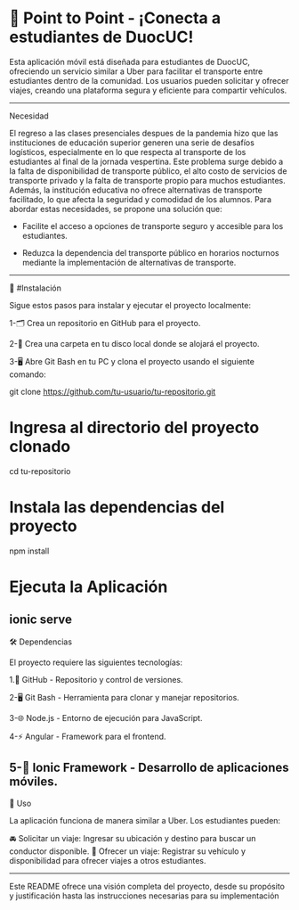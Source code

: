 # 🚗 Point to Point - ¡Conecta a estudiantes de DuocUC!

Esta aplicación móvil está diseñada para estudiantes de DuocUC, ofreciendo un servicio similar a Uber para facilitar el transporte entre estudiantes dentro de la comunidad. Los usuarios pueden solicitar y ofrecer viajes, creando una plataforma segura y eficiente para compartir vehículos.

----------------------------------------------------------------------------------
Necesidad

El regreso a las clases presenciales despues de la pandemia hizo que las instituciones de educación superior generen una serie de desafíos logísticos, especialmente en lo que respecta al transporte de los estudiantes al final de la jornada vespertina. Este problema surge debido a la falta de disponibilidad de transporte público, el alto costo de servicios de transporte privado y la falta de transporte propio para muchos estudiantes. Además, la institución educativa no ofrece alternativas de transporte facilitado, lo que afecta la seguridad y comodidad de los alumnos. Para abordar estas necesidades, se propone una solución que:

- Facilite el acceso a opciones de transporte seguro y accesible para los estudiantes.

- Reduzca la dependencia del transporte público en horarios nocturnos mediante la implementación de alternativas de transporte.

----------------------------------------------------------------------------------
📲 #Instalación

Sigue estos pasos para instalar y ejecutar el proyecto localmente:

1-🗂️ Crea un repositorio en GitHub para el proyecto.

2-📁 Crea una carpeta en tu disco local donde se alojará el proyecto.

3-🖥️ Abre Git Bash en tu PC y clona el proyecto usando el siguiente comando:

git clone https://github.com/tu-usuario/tu-repositorio.git

# Ingresa al directorio del proyecto clonado
cd tu-repositorio

# Instala las dependencias del proyecto
npm install

# Ejecuta la Aplicación 

ionic serve
----------------------------------------------------------------------------------
🛠️ Dependencias

El proyecto requiere las siguientes tecnologías:

1.🐙 GitHub - Repositorio y control de versiones.

2-🖥️ Git Bash - Herramienta para clonar y manejar repositorios.

3-🌐 Node.js - Entorno de ejecución para JavaScript.

4-⚡ Angular - Framework para el frontend.

5-📱 Ionic Framework - Desarrollo de aplicaciones móviles.
----------------------------------------------------------------------------------
🚀 Uso

La aplicación funciona de manera similar a Uber. Los estudiantes pueden:

🚘 Solicitar un viaje: Ingresar su ubicación y destino para buscar un conductor disponible.
🚙 Ofrecer un viaje: Registrar su vehículo y disponibilidad para ofrecer viajes a otros estudiantes.

----------------------------------------------------------------------------------
Este README ofrece una visión completa del proyecto, desde su propósito y justificación hasta las instrucciones necesarias para su implementación